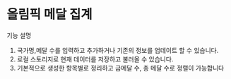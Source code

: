 # 올림픽 메달 집계

기능 설명
1. 국가명,메달 수를 입력하고 추가하거나 기존의 정보를 업데이트 할 수 있습니다.
2. 로컬 스토리지로 현재 데이터를 저장하고 불러올 수 있습니다.
3. 기본적으로 생성한 항목별로 정리하고 금메달 수, 총 메달 수로 정렬이 가능합니다
